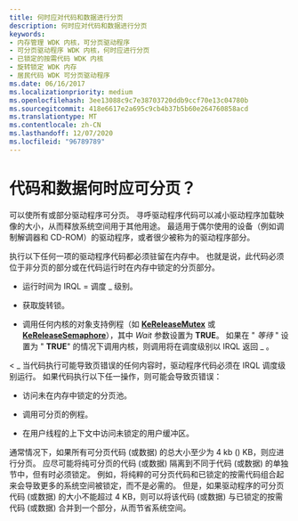 ```yaml
---
title: 何时应对代码和数据进行分页
description: 何时应对代码和数据进行分页
keywords:
- 内存管理 WDK 内核，可分页驱动程序
- 可分页驱动程序 WDK 内核，何时应进行分页
- 已锁定的按需代码 WDK 内核
- 旋转锁定 WDK 内存
- 居民代码 WDK 可分页驱动程序
ms.date: 06/16/2017
ms.localizationpriority: medium
ms.openlocfilehash: 3ee13088c9c7e38703720ddb9ccf70e13c04780b
ms.sourcegitcommit: 418e6617e2a695c9cb4b37b5b60e264760858acd
ms.translationtype: MT
ms.contentlocale: zh-CN
ms.lasthandoff: 12/07/2020
ms.locfileid: "96789789"
---
```

# <a name="when-should-code-and-data-be-pageable"></a>代码和数据何时应可分页？





可以使所有或部分驱动程序可分页。 寻呼驱动程序代码可以减小驱动程序加载映像的大小，从而释放系统空间用于其他用途。 最适用于偶尔使用的设备（例如调制解调器和 CD-ROM）的驱动程序，或者很少被称为的驱动程序部分。

执行以下任何一项的驱动程序代码都必须驻留在内存中。 也就是说，此代码必须位于非分页的部分或在代码运行时在内存中锁定的分页部分。

-   运行时间为 IRQL = 调度 \_ 级别。

-   获取旋转锁。

-   调用任何内核的对象支持例程（如 [**KeReleaseMutex**](/windows-hardware/drivers/ddi/wdm/nf-wdm-kereleasemutex) 或 [**KeReleaseSemaphore**](/windows-hardware/drivers/ddi/wdm/nf-wdm-kereleasesemaphore)），其中 *Wait* 参数设置为 **TRUE**。 如果在 " *等待* " 设置为 " **TRUE**" 的情况下调用内核，则调用将在调度级别以 IRQL 返回 \_ 。

&lt; \_ 当代码执行可能导致页错误的任何内容时，驱动程序代码必须在 IRQL 调度级别运行。 如果代码执行以下任一操作，则可能会导致页错误：

-   访问未在内存中锁定的分页池。

-   调用可分页的例程。

-   在用户线程的上下文中访问未锁定的用户缓冲区。

通常情况下，如果所有可分页代码 (或数据) 的总大小至少为 4 kb () KB，则应进行分页。 应尽可能将纯可分页的代码 (或数据) 隔离到不同于代码 (或数据) 的单独节中，但有时必须锁定。 例如，将纯粹的可分页代码和已锁定的按需代码组合起来会导致更多的系统空间被锁定，而不是必需的。 但是，如果驱动程序的可分页代码 (或数据) 的大小不能超过 4 KB，则可以将该代码 (或数据) 与已锁定的按需代码 (或数据) 合并到一个部分，从而节省系统空间。

 

